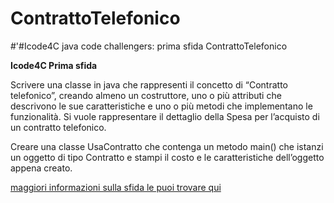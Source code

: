 # ContrattoTelefonico
#'#Icode4C java code challengers: prima sfida ContrattoTelefonico

**Icode4C Prima sfida**

Scrivere una classe in java che rappresenti il concetto di “Contratto telefonico”, creando almeno un costruttore, uno o più attributi che descrivono le sue caratteristiche e uno o più metodi che implementano le funzionalità. Si vuole rappresentare il dettaglio della Spesa per l’acquisto di un contratto telefonico.

Creare una classe UsaContratto che contenga un metodo main() che istanzi un oggetto di tipo Contratto e stampi il costo e le caratteristiche dell’oggetto appena creato.
	
[maggiori informazioni sulla sfida le puoi trovare qui](https://www.cpelle.it/didattica/page9.html)
